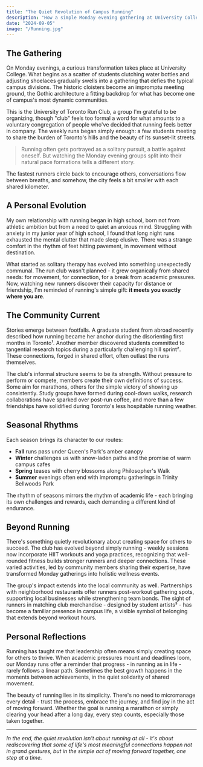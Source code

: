 ```yaml
---
title: "The Quiet Revolution of Campus Running"
description: "How a simple Monday evening gathering at University College became one of campus's most dynamic communities, transforming solitary runs into shared journeys through Toronto's streets."
date: "2024-09-05"
image: "/Running.jpg"
---
```

## The Gathering

On Monday evenings, a curious transformation takes place at University College. What begins as a scatter of students clutching water bottles and adjusting shoelaces gradually swells into a gathering that defies the typical campus divisions. The historic cloisters become an impromptu meeting ground, the Gothic architecture a fitting backdrop for what has become one of campus's most dynamic communities.

This is the University of Toronto Run Club, a group I'm grateful to be organizing, though "club" feels too formal a word for what amounts to a voluntary congregation of people who've decided that running feels better in company. The weekly runs began simply enough: a few students meeting to share the burden of Toronto's hills and the beauty of its sunset-lit streets.

> Running often gets portrayed as a solitary pursuit, a battle against oneself. But watching the Monday evening groups split into their natural pace formations tells a different story.

The fastest runners circle back to encourage others, conversations flow between breaths, and somehow, the city feels a bit smaller with each shared kilometer.

## A Personal Evolution

My own relationship with running began in high school, born not from athletic ambition but from a need to quiet an anxious mind. Struggling with anxiety in my junior year of high school, I found that long night runs exhausted the mental clutter that made sleep elusive. There was a strange comfort in the rhythm of feet hitting pavement, in movement without destination.

What started as solitary therapy has evolved into something unexpectedly communal. The run club wasn't planned - it grew organically from shared needs: for movement, for connection, for a break from academic pressures. Now, watching new runners discover their capacity for distance or friendship, I'm reminded of running's simple gift: **it meets you exactly where you are**.

## The Community Current

Stories emerge between footfalls. A graduate student from abroad recently described how running became her anchor during the disorienting first months in Toronto¹. Another member discovered students committed to tangential research topics during a particularly challenging hill sprint². These connections, forged in shared effort, often outlast the runs themselves.

The club's informal structure seems to be its strength. Without pressure to perform or compete, members create their own definitions of success. Some aim for marathons, others for the simple victory of showing up consistently. Study groups have formed during cool-down walks, research collaborations have sparked over post-run coffee, and more than a few friendships have solidified during Toronto's less hospitable running weather.

## Seasonal Rhythms

Each season brings its character to our routes:

- **Fall** runs pass under Queen's Park's amber canopy
- **Winter** challenges us with snow-laden paths and the promise of warm campus cafes
- **Spring** teases with cherry blossoms along Philosopher's Walk
- **Summer** evenings often end with impromptu gatherings in Trinity Bellwoods Park

The rhythm of seasons mirrors the rhythm of academic life - each bringing its own challenges and rewards, each demanding a different kind of endurance.

## Beyond Running

There's something quietly revolutionary about creating space for others to succeed. The club has evolved beyond simply running - weekly sessions now incorporate HIIT workouts and yoga practices, recognizing that well-rounded fitness builds stronger runners and deeper connections. These varied activities, led by community members sharing their expertise, have transformed Monday gatherings into holistic wellness events.

The group's impact extends into the local community as well. Partnerships with neighborhood restaurants offer runners post-workout gathering spots, supporting local businesses while strengthening team bonds. The sight of runners in matching club merchandise - designed by student artists³ - has become a familiar presence in campus life, a visible symbol of belonging that extends beyond workout hours.

## Personal Reflections

Running has taught me that leadership often means simply creating space for others to thrive. When academic pressures mount and deadlines loom, our Monday runs offer a reminder that progress - in running as in life - rarely follows a linear path. Sometimes the best growth happens in the moments between achievements, in the quiet solidarity of shared movement.

The beauty of running lies in its simplicity. There's no need to micromanage every detail - trust the process, embrace the journey, and find joy in the act of moving forward. Whether the goal is running a marathon or simply clearing your head after a long day, every step counts, especially those taken together.

---

*In the end, the quiet revolution isn't about running at all - it's about rediscovering that some of life's most meaningful connections happen not in grand gestures, but in the simple act of moving forward together, one step at a time.*